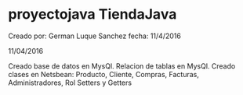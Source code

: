 # proyectojava TiendaJava
Creado por: German Luque Sanchez
fecha: 11/4/2016

11/04/2016

Creado base de datos en MysQl.
Relacion de tablas en MysQl.
Creado clases en Netsbean: Producto, Cliente, Compras, Facturas, Administradores, Rol
Setters y Getters